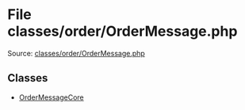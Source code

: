 File classes/order/OrderMessage.php
=========

Source: [classes/order/OrderMessage.php](https://github.com/PrestaShop/PrestaShop/blob/1.5.0.2/classes/order/OrderMessage.php)


Classes
-------

* [OrderMessageCore](class.OrderMessageCore.md)


